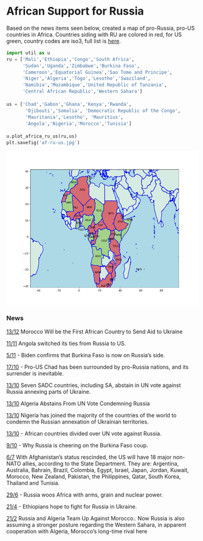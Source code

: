 # African Support for Russia

Based on the news items seen below, created a map of pro-Russia,
pro-US countries in Africa. Countries siding with RU are colored in
red, for US green, country codes are iso3, full list is [here](https://www.iban.com/country-codes).

```python
import util as u
ru = ['Mali','Ethiopia','Congo','South Africa',
      'Sudan','Uganda','Zimbabwe','Burkina Faso',
      'Cameroon','Equatorial Guinea','Sao Tome and Principe',
      'Niger','Algeria','Togo','Lesotho','Swaziland',
      'Namibia','Mozambique','United Republic of Tanzania',
      'Central African Republic','Western Sahara'] 

us = ['Chad','Gabon','Ghana','Kenya','Rwanda',
       'Djibouti','Somalia', 'Democratic Republic of the Congo',
       'Mauritania','Lesotho', 'Mauritius',
       'Angola','Nigeria','Morocco','Tunisia']

u.plot_africa_ru_us(ru,us)
plt.savefig('af-ru-us.jpg')   
```

![](af-ru-us.jpg)


### News

[13/12](https://www.overtdefense.com/2022/12/12/morocco-will-be-the-first-african-country-to-send-aid-to-ukraine/)
Morocco Will be the First African Country to Send Aid to Ukraine

[11/11](https://tfiglobalnews.com/2022/11/11/angola-switched-its-ties-from-russia-to-us-and-now-its-sovereignty-is-in-danger/)
Angola switched its ties from Russia to US.

[5/11](https://tfiglobalnews.com/2022/11/05/biden-confirms-that-burkina-faso-is-now-on-russias-side/) -
Biden confirms that Burkina Faso is now on Russia’s side.

[17/10](https://tfiglobalnews.com/2022/10/17/pro-us-chad-has-been-surrounded-by-pro-russia-nations-and-its-surrender-is-inevitable/) -
Pro-US Chad has been surrounded by pro-Russia nations, and its surrender is inevitable.

[13/10](https://www.news24.com/news24/africa/news/seven-sadc-countries-including-sa-abstains-in-un-vote-against-russia-annexing-parts-of-ukraine-20221013)
Seven SADC countries, including SA, abstain in UN vote against Russia annexing parts of Ukraine.

[13/10](https://www.moroccoworldnews.com/2022/10/351809/algeria-abstains-from-un-vote-condemning-russias-annexations-in-ukraine)
Algeria Abstains From UN Vote Condemning Russia

[13/10](https://www.premiumtimesng.com/news/headlines/559361-nigeria-joins-us-others-to-condemn-russian-annexation-of-ukrainian-territories.html)
Nigeria has joined the majority of the countries of the world to condemn the Russian annexation of Ukrainian territories.

[13/10](https://www.africanews.com/2022/10/13/african-countries-divided-over-un-vote-against-russia//) -
African countries divided over UN vote against Russia.

[9/10](https://www.bbc.com/news/world-africa-63171771) -
Why Russia is cheering on the Burkina Faso coup.

[6/7](https://edition.cnn.com/2022/07/06/politics/afghanistan-major-non-nato-ally-designation-biden-rescind/index.html)
With Afghanistan’s status rescinded, the US will have 18 major
non-NATO allies, according to the State Department. They are:
Argentina, Australia, Bahrain, Brazil, Colombia, Egypt, Israel, Japan,
Jordan, Kuwait, Morocco, New Zealand, Pakistan, the Philippines,
Qatar, South Korea, Thailand and Tunisia.

[29/6](https://intellinews.com/russia-woos-africa-with-arms-grain-and-nuclear-power-252022/) -
Russia woos Africa with arms, grain and nuclear power.

[21/4](https://news.yahoo.com/ethiopians-hope-fight-russia-ukraine-161351963.html) -
Ethiopians hope to fight for Russia in Ukraine.

[21/2](https://www.realcleardefense.com/articles/2022/02/21/russia_and_algeria_team_up_against_morocco_817797.html)
Russia and Algeria Team Up Against Morocco.. Now Russia is also
assuming a stronger posture regarding the Western Sahara, in apparent
cooperation with Algeria, Morocco’s long-time rival here

